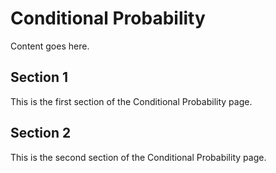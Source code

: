 # Conditional Probability

Content goes here.

## Section 1

This is the first section of the Conditional Probability page.

## Section 2

This is the second section of the Conditional Probability page.

